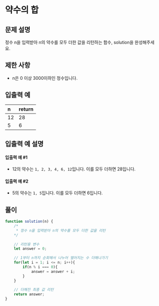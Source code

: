 # 약수의 합
## 문제 설명
정수 n을 입력받아 n의 약수를 모두 더한 값을 리턴하는 함수, solution을 완성해주세요.

## 제한 사항
- n은 0 이상 3000이하인 정수입니다.

## 입출력 예
|n|return|
|:--|:--|
|12|28|
|5|6|

## 입출력 예 설명
#### 입출력 예 #1
- 12의 약수는 `1, 2, 3, 4, 6, 12`입니다. 이를 모두 더하면 28입니다.

#### 입출력 예 #2
- 5의 약수는 `1, 5`입니다. 이를 모두 더하면 6입니다.

## 풀이
```js
function solution(n) {
    /*
     * 정수 n을 입력받아 n의 약수를 모두 더한 값을 리턴
    */
    
    // 리턴용 변수
    let answer = 0;
    
    // 1부터 n까지 순회해서 나누어 떨어지는 수 더해나가기
    for(let i = 1; i <= n; i++){
        if(n % i === 0){
            answer = answer + i;
        }
    }
    
    // 더해진 최종 값 리턴
    return answer;
}
```
